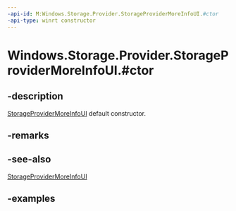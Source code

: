 ```yaml
---
-api-id: M:Windows.Storage.Provider.StorageProviderMoreInfoUI.#ctor
-api-type: winrt constructor
---
```


# Windows.Storage.Provider.StorageProviderMoreInfoUI.#ctor

<!--
public StorageProviderMoreInfoUI ();
-->

## -description

[StorageProviderMoreInfoUI](storageprovidermoreinfoui.md) default constructor.

## -remarks

## -see-also

[StorageProviderMoreInfoUI](storageprovidermoreinfoui.md)

## -examples
